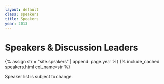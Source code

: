 ```yaml
---
layout: default
class: speakers
title: Speakers
year: 2013
---
```


# Speakers & Discussion Leaders

{% assign str = "site.speakers" | append: page.year %}
{% include_cached speakers.html col_name=str %}

<p class="collections-tag">Speaker list is subject to change.</p>

